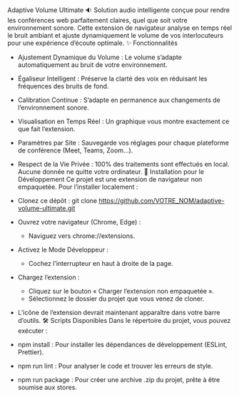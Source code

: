 Adaptive Volume Ultimate 🔉
Solution audio intelligente conçue pour rendre les conférences web parfaitement claires, quel que soit votre environnement sonore.
Cette extension de navigateur analyse en temps réel le bruit ambiant et ajuste dynamiquement le volume de vos interlocuteurs pour une expérience d’écoute optimale.
✨ Fonctionnalités
 * Ajustement Dynamique du Volume : Le volume s’adapte automatiquement au bruit de votre environnement.
 * Égaliseur Intelligent : Préserve la clarté des voix en réduisant les fréquences des bruits de fond.
 * Calibration Continue : S’adapte en permanence aux changements de l’environnement sonore.
 * Visualisation en Temps Réel : Un graphique vous montre exactement ce que fait l’extension.
 * Paramètres par Site : Sauvegarde vos réglages pour chaque plateforme de conférence (Meet, Teams, Zoom...).
 * Respect de la Vie Privée : 100% des traitements sont effectués en local. Aucune donnée ne quitte votre ordinateur.
🚀 Installation pour le Développement
Ce projet est une extension de navigateur non empaquetée. Pour l’installer localement :
 * Clonez ce dépôt :
   git clone https://github.com/VOTRE_NOM/adaptive-volume-ultimate.git

 * Ouvrez votre navigateur (Chrome, Edge) :
   * Naviguez vers chrome://extensions.
 * Activez le Mode Développeur :
   * Cochez l’interrupteur en haut à droite de la page.
 * Chargez l’extension :
   * Cliquez sur le bouton « Charger l’extension non empaquetée ».
   * Sélectionnez le dossier du projet que vous venez de cloner.
 * L’icône de l’extension devrait maintenant apparaître dans votre barre d’outils.
🛠️ Scripts Disponibles
Dans le répertoire du projet, vous pouvez exécuter :
 * npm install : Pour installer les dépendances de développement (ESLint, Prettier).
 * npm run lint : Pour analyser le code et trouver les erreurs de style.
 * npm run package : Pour créer une archive .zip du projet, prête à être soumise aux stores.